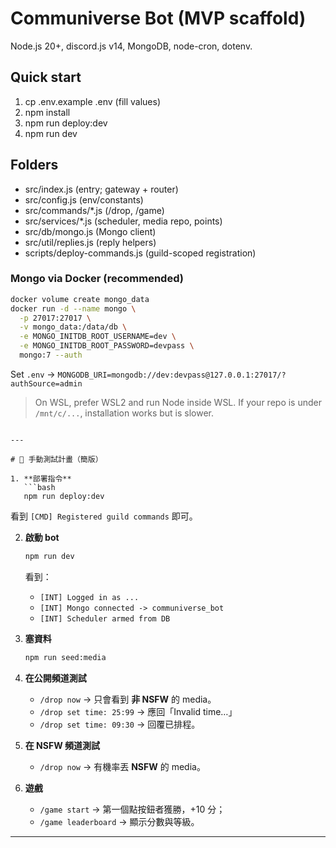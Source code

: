# Communiverse Bot (MVP scaffold)
Node.js 20+, discord.js v14, MongoDB, node-cron, dotenv.

## Quick start
1) cp .env.example .env  (fill values)
2) npm install
3) npm run deploy:dev
4) npm run dev

## Folders
- src/index.js             (entry; gateway + router)
- src/config.js            (env/constants)
- src/commands/*.js        (/drop, /game)
- src/services/*.js        (scheduler, media repo, points)
- src/db/mongo.js          (Mongo client)
- src/util/replies.js      (reply helpers)
- scripts/deploy-commands.js (guild-scoped registration)

### Mongo via Docker (recommended)
```bash
docker volume create mongo_data
docker run -d --name mongo \
  -p 27017:27017 \
  -v mongo_data:/data/db \
  -e MONGO_INITDB_ROOT_USERNAME=dev \
  -e MONGO_INITDB_ROOT_PASSWORD=devpass \
  mongo:7 --auth
````

Set `.env` → `MONGODB_URI=mongodb://dev:devpass@127.0.0.1:27017/?authSource=admin`

> On WSL, prefer WSL2 and run Node inside WSL. If your repo is under `/mnt/c/...`, installation works but is slower.

````

---

# 🧪 手動測試計畫（簡版）

1. **部署指令**
   ```bash
   npm run deploy:dev
````

看到 `[CMD] Registered guild commands` 即可。

2. **啟動 bot**

   ```bash
   npm run dev
   ```

   看到：

   * `[INT] Logged in as ...`
   * `[INT] Mongo connected -> communiverse_bot`
   * `[INT] Scheduler armed from DB`

3. **塞資料**

   ```bash
   npm run seed:media
   ```

4. **在公開頻道測試**

   * `/drop now` → 只會看到 **非 NSFW** 的 media。
   * `/drop set time: 25:99` → 應回「Invalid time…」
   * `/drop set time: 09:30` → 回覆已排程。

5. **在 NSFW 頻道測試**

   * `/drop now` → 有機率丟 **NSFW** 的 media。

6. **遊戲**

   * `/game start` → 第一個點按鈕者獲勝，+10 分；
   * `/game leaderboard` → 顯示分數與等級。

---